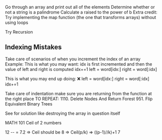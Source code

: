 Go through an array and print out all of the elements
Determine whether or not a string is a palindrome
Calculate a raised to the power of b
Extra credit: Try implementing the map function (the one that transforms arrays) without using loops

Try Recursion


## Indexing Mistakes
Take care of scenarios of when you increment the index of an array 
Example:
This is what you may want: idx is first incremented and then the value of left and right is computed
    idx+=1
    left = word[idx:]
    right = word[:idx]

This is what you may end up doing: :x:
    left = word[idx:]
    right = word[:idx] 
    idx+=1


Take care of indentation make sure you are returning from the function at the right place
TO REPEAT:
1110. Delete Nodes And Return Forest
951. Flip Equivalent Binary Trees

See for solution like destroying the array in question itself

MATH 101
Ceil of 2 numbers

12
-- = 7.2 => Ceil should be 8 => Ceil(p/k) => ((p-1)//k)+1
7
